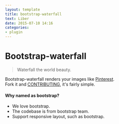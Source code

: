 ```yaml
---
layout: template
title: bootstrap-waterfall
text: Liber
date: 2015-07-10 14:16
categories:
- plugin
---
```


# Bootstrap-waterfall
> Waterfall the world beauty.

Bootstrap-waterfall renders your images like [Pinterest](https://www.pinterest.com/).  
Fork it and [CONTRIBUTING](https://github.com/Mystist/bootstrap-waterfall/blob/master/CONTRIBUTING.md), it's fairly simple.

#### Why named as bootstrap?
- We love bootstrap.
- The codebase is from bootstrap team.
- Support responsive layout, such as bootstrap.
